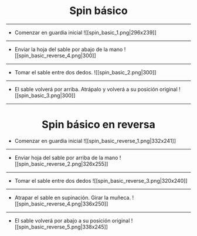 # <center> Spin básico</center>
---
- Comenzar en guardia inicial
![[spin_basic_1.png|296x239]]
--- 
- Enviar la hoja del sable por abajo de la mano
![[spin_basic_reverse_4.png|300]]
---
- Tomar el sable entre dos dedos.
![[spin_basic_2.png|300]]
---
- El sable volverá por arriba. Atrápalo y volverá a su posición original
![[spin_basic_3.png|300]]
---
# <center>Spin básico en reversa
</center>

- Comenzar en guardia inicial
![[spin_basic_reverse_1.png|332x241]]
---
- Enviar hoja del sable por arriba de la mano
![[spin_basic_reverse_2.png|326x255]]
---
- Tomar el sable entre dos dedos
![[spin_basic_reverse_3.png|320x240]]
---
- Atrapar el sable en supinación. Girar la muñeca.
![[spin_basic_reverse_4.png|336x250]]
---
- El sable volverá por abajo a su posición original
![[spin_basic_reverse_5.png|338x245]]